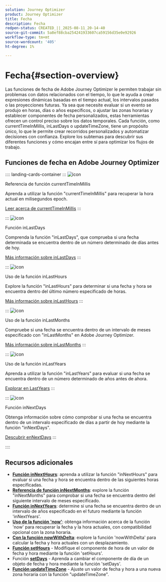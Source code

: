 ```yaml
---
solution: Journey Optimizer
product: Journey Optimizer
title: Fecha
description: Fecha
redpen-status: CREATED_||_2025-08-11_20-14-40
source-git-commit: 5a8ef88cba254241933607ca59156d35e0e92926
workflow-type: tm+mt
source-wordcount: '405'
ht-degree: 1%

---
```



# Fecha{#section-overview}

Las funciones de fecha de Adobe Journey Optimizer le permiten trabajar sin problemas con datos relacionados con el tiempo, lo que le ayuda a crear expresiones dinámicas basadas en el tiempo actual, los intervalos pasados o las proyecciones futuras. Ya sea que necesite evaluar si un evento se produjo en horas, días o años específicos, o ajustar las zonas horarias y establecer componentes de fecha personalizados, estas herramientas ofrecen un control preciso sobre los datos temporales. Cada función, como currentTimeInMillis, inLastDays o updateTimeZone, tiene un propósito único, lo que le permite crear recorridos personalizados y automatizar decisiones con confianza. Explore los subtemas para descubrir sus diferentes funciones y cómo encajan entre sí para optimizar los flujos de trabajo.

## Funciones de fecha en Adobe Journey Optimizer

:::: landing-cards-container
:::
![icon](https://cdn.experienceleague.adobe.com/icons/code-branch.svg)

Referencia de función currentTimeInMillis

Aprenda a utilizar la función &quot;currentTimeInMillis&quot; para recuperar la hora actual en milisegundos epoch.

[Leer acerca de currentTimeInMillis](../using/building-journeys/functions/functioncurrenttimeinmillis.md)
:::

:::
![icon](https://cdn.experienceleague.adobe.com/icons/code-branch.svg)

Función inLastDays

Comprenda la función &quot;inLastDays&quot;, que comprueba si una fecha determinada se encuentra dentro de un número determinado de días antes de hoy.

[Más información sobre inLastDays](../using/building-journeys/functions/functioninlastdays.md)
:::

:::
![icon](https://cdn.experienceleague.adobe.com/icons/code-branch.svg)

Uso de la función inLastHours

Explore la función &quot;inLastHours&quot; para determinar si una fecha y hora se encuentra dentro del último número especificado de horas.

[Más información sobre inLastHours](../using/building-journeys/functions/functioninlasthours.md)
:::

:::
![icon](https://cdn.experienceleague.adobe.com/icons/code-branch.svg)

Uso de la función inLastMonths

Compruebe si una fecha se encuentra dentro de un intervalo de meses especificado con &quot;inLastMonths&quot; en Adobe Journey Optimizer.

[Más información sobre inLastMonths](../using/building-journeys/functions/functioninlastmonths.md)
:::

:::
![icon](https://cdn.experienceleague.adobe.com/icons/code-branch.svg)

Uso de la función inLastYears

Aprenda a utilizar la función &quot;inLastYears&quot; para evaluar si una fecha se encuentra dentro de un número determinado de años antes de ahora.

[Explorar en LastYears](../using/building-journeys/functions/functioninlastyears.md)
:::

:::
![icon](https://cdn.experienceleague.adobe.com/icons/code-branch.svg)

Función inNextDays

Obtenga información sobre cómo comprobar si una fecha se encuentra dentro de un intervalo especificado de días a partir de hoy mediante la función &quot;inNextDays&quot;.

[Descubrir enNextDays](../using/building-journeys/functions/functioninnextdays.md)
:::

::::


## Recursos adicionales

- **[Función inNextHours](../using/building-journeys/functions/functioninnexthours.md)**: aprenda a utilizar la función &quot;inNextHours&quot; para evaluar si una fecha y hora se encuentra dentro de las siguientes horas especificadas.
- **[Referencia de función inNextMonths](../using/building-journeys/functions/functioninnextmonths.md)**: explore la función &quot;inNextMonths&quot; para comprobar si una fecha se encuentra dentro del siguiente intervalo de meses especificado.
- **[Función inNextYears](../using/building-journeys/functions/functioninnextyears.md)**: determine si una fecha se encuentra dentro de un intervalo de años especificado en el futuro mediante la función &#39;inNextYears&#39;.
- **[Uso de la función &#39;now&#39;](../using/building-journeys/functions/functionnow.md)**: obtenga información acerca de la función &#39;now&#39; para recuperar la fecha y la hora actuales, con compatibilidad opcional con la zona horaria.
- **[Con la función nowWithDelta](../using/building-journeys/functions/functionnowwithdelta.md)**: explore la función &#39;nowWithDelta&#39; para calcular la fecha y hora actuales con un desplazamiento.
- **[Función setHours](../using/building-journeys/functions/functionsethours.md)** - Modifique el componente de hora de un valor de fecha y hora mediante la función &#39;setHours&#39;.
- Función **[setDays](../using/building-journeys/functions/functionsetdays.md)** - Aprenda a cambiar el componente de día de un objeto de fecha y hora mediante la función &#39;setDays&#39;.
- **[Función updateTimeZone](../using/building-journeys/functions/functionupdatetimezone.md)** - Ajuste un valor de fecha y hora a una nueva zona horaria con la función &quot;updateTimeZone&quot;.
